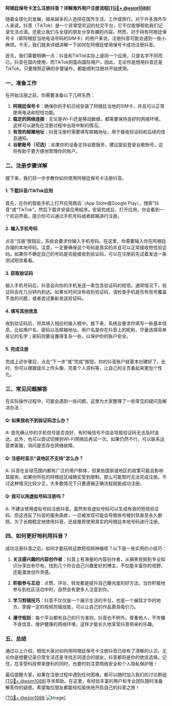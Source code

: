 **阿根廷保号卡怎么注册抖音？详解海外用户注册流程[[TG💪+ @esim1088](https://t.me/s/esim1088)]**

随着全球化的发展，越来越多的人选择在国外生活、工作或旅行。对于许多海外华人来说，抖音（TikTok）是一个非常受欢迎的社交平台，它不仅能够帮助我们记录生活点滴，还能让我们与全球的朋友分享有趣的内容。然而，对于持有阿根廷保号卡（即阿根廷当地电话号码的SIM卡）的用户来说，注册抖音可能会遇到一些小麻烦。今天，我们就来详细讲解一下如何在阿根廷使用保号卡成功注册抖音。

首先，我们需要明确一点：抖音和TikTok实际上是同一个应用，只是名字不同而已。抖音在国内使用，而TikTok则面向国际用户。因此，无论你是想用抖音还是TikTok，只要按照正确的步骤操作，都能顺利注册并开始使用。

### **一、准备工作**

在开始注册之前，你需要准备以下几样东西：

1. **阿根廷保号卡**：确保你的手机已经安装了阿根廷当地的SIM卡，并且可以正常使用电话和短信功能。
2. **稳定的网络连接**：无论是Wi-Fi还是移动数据，都需要保持良好的网络环境，这样可以避免在注册过程中出现中断的情况。
3. **有效的邮箱地址**：抖音注册时需要填写邮箱地址，用于接收验证码和后续的信息通知。
4. **谷歌账号（可选）**：如果你的设备支持谷歌服务，建议提前登录谷歌账号，这将有助于更方便地管理你的账户。

### **二、注册步骤详解**

接下来，我们将一步步教你如何使用阿根廷保号卡注册抖音。

#### **1. 下载抖音/TikTok应用**

首先，在你的智能手机上打开应用商店（App Store或Google Play），搜索“抖音”或“TikTok”，然后下载并安装应用程序。安装完成后，打开应用，你会看到一个欢迎界面，提示你可以通过手机号码或者邮箱进行注册。

#### **2. 输入手机号码**

点击“注册”按钮后，系统会要求你输入手机号码。在这里，你需要输入你在阿根廷办理的本地号码。注意，一定要确保这个号码是真实的并且可以正常接收短信验证码。如果你不确定自己的号码是否能接收到验证码，可以在注册前先试着发送一条测试短信看看。

#### **3. 获取验证码**

输入手机号码后，抖音会向你的手机发送一条包含验证码的短信。通常情况下，验证码会在几分钟内到达。如果长时间没有收到验证码，请检查手机是否有信号覆盖不良的问题，或者尝试重新发送验证码。

#### **4. 填写其他信息**

收到验证码后，将其填入相应的输入框中。接下来，系统会要求你填写一些基本信息，比如用户名、密码以及邮箱地址。用户名是你在抖音上的昵称，尽量选择简单易记的名字；密码则要设置得复杂一些，以保护你的账户安全。

#### **5. 完成注册**

完成上述步骤后，点击“下一步”或“完成”按钮，你的抖音账户就基本创建好了。此时，你可以根据提示上传头像、完善个人资料等，让自己的主页看起来更加个性化。

### **三、常见问题解答**

在实际操作过程中，可能会遇到一些问题，这里为大家整理了一些常见的疑问及解决办法：

#### **Q: 如果我收不到验证码怎么办？**
A: 首先确认你的手机信号是否良好，有时候信号不佳会导致验证码无法及时送达。此外，也可以尝试切换到Wi-Fi网络后再试一次。如果仍然不行，可以联系运营商客服，询问是否存在网络故障。

#### **Q: 注册时显示“该地区不支持”怎么办？**
A: 抖音在全球范围内都有广泛的用户群体，但某些国家或地区的政策可能会影响其服务。如果你所在的阿根廷区域确实受到限制，那么可能暂时无法完成注册。不过这种情况比较少见，大多数情况下只要遵循正确流程就能成功注册。

#### **Q: 我可以用虚拟号码注册吗？**
A: 不建议使用虚拟号码注册抖音。虽然有些虚拟号码可以生成有效的短信验证码，但这违反了抖音的服务条款，一旦被发现可能会导致账号被封禁甚至永久删除。为了长期稳定地使用抖音，还是推荐使用真实的阿根廷本地号码进行注册。

### **四、如何更好地利用抖音？**

成功注册抖音之后，如何才能玩转这款短视频神器呢？以下是一些实用的小技巧：

1. **关注感兴趣的内容创作者**：抖音上有海量的内容创作者，从搞笑视频到专业知识分享应有尽有。找到几个符合自己兴趣爱好的博主，不仅能丰富你的视野，还能激发创作灵感。
   
2. **积极参与互动**：点赞、评论、转发都是提升自己曝光度的好方法。当你积极地参与到社区活动中时，自然会有更多人注意到你。

3. **学习剪辑技巧**：抖音不仅仅是一个展示生活的平台，也是一个展现才华的地方。掌握一定的视频剪辑技能，可以让自己的作品更具吸引力。

4. **遵守规则**：每个平台都有自己的行为准则，抖音也不例外。尊重他人、不传播不良信息、维护健康的网络环境，这样才能长久地享受抖音带来的乐趣。

### **五、总结**

通过以上介绍，相信大家对如何用阿根廷保号卡注册抖音已经有了清晰的认识。无论你是想要记录日常生活还是寻找志同道合的朋友，抖音都将是你的绝佳选择。记住，在享受科技带来便利的同时，也要时刻注意网络安全和个人隐私保护哦！

最后提醒大家，如果在注册过程中遇到任何困难，都可以随时加入我们的讨论群组[[TG💪+ @esim1088](https://t.me/s/esim1088)]寻求帮助。在这里，有经验丰富的用户和专业团队随时准备解答你的疑惑。希望每位朋友都能轻松愉快地开启自己的抖音之旅！

[[TG💪+ @esim1088](https://t.me/s/esim1088) ![Image](https://i.postimg.cc/4NQfJmqS/Snipaste-2025-05-13-00-14-12.png)]